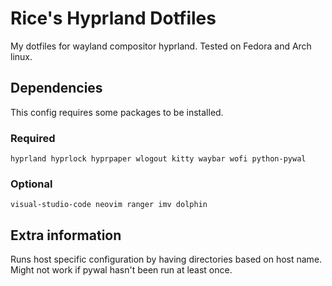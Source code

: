 # Rice's Hyprland Dotfiles
My dotfiles for wayland compositor hyprland. Tested on Fedora and Arch linux.

## Dependencies
This config requires some packages to be installed.

### Required
```
hyprland hyprlock hyprpaper wlogout kitty waybar wofi python-pywal
```

### Optional
```
visual-studio-code neovim ranger imv dolphin
```

## Extra information
Runs host specific configuration by having directories based on host name.
Might not work if pywal hasn't been run at least once.
